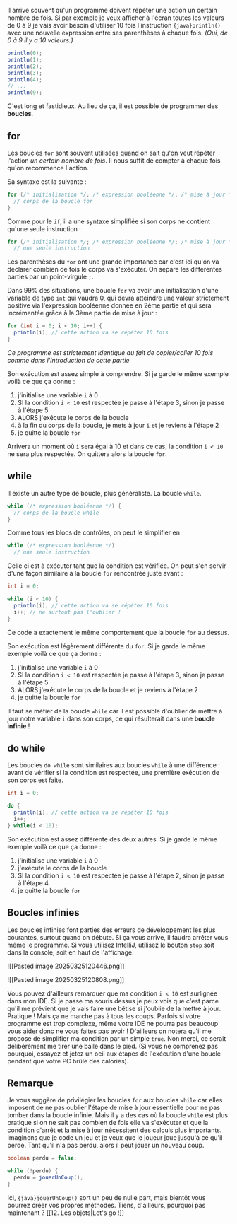 Il arrive souvent  qu'un programme doivent répéter une action un certain nombre de fois. Si par exemple je veux afficher à l'écran toutes les valeurs de 0 à 9 je vais avoir besoin d'utiliser 10 fois l'instruction `{java}println()` avec une nouvelle expression entre ses parenthèses à chaque fois. *(Oui, de 0 à 9 il y a 10 valeurs.)*

```java
println(0);
println(1);
println(2);
println(3);
println(4);
// ...
println(9);
```

C'est long et fastidieux. Au lieu de ça, il est possible de programmer des **boucles**.

## for

Les boucles `for` sont souvent utilisées quand on sait qu'on veut répéter l'action *un certain nombre de fois*. Il nous suffit de compter à chaque fois qu'on recommence l'action.

Sa syntaxe est la suivante :

```java
for (/* initialisation */; /* expression booléenne */; /* mise à jour */) {
  // corps de la boucle for
}
```

Comme pour le `if`, il a une syntaxe simplifiée si son corps ne contient qu'une seule instruction :

```java
for (/* initialisation */; /* expression booléenne */; /* mise à jour */)
  // une seule instruction
```

Les parenthèses du `for` ont une grande importance car c'est ici qu'on va déclarer combien de fois le corps va s'exécuter. On sépare les différentes parties par un point-virgule `;`.

Dans 99% des situations, une boucle `for` va avoir une initialisation d'une variable de type `int` qui vaudra 0, qui devra atteindre une valeur strictement positive via l'expression booléenne donnée en 2ème partie et qui sera incrémentée grâce à la 3ème partie de mise à jour :

```java
for (int i = 0; i < 10; i++) {
  println(i); // cette action va se répéter 10 fois
}
```
*Ce programme est strictement identique au fait de copier/coller 10 fois comme dans l'introduction de cette partie*

Son exécution est assez simple à comprendre. Si je garde le même exemple voilà ce que ça donne :

1. j'initialise une variable `i` à 0
2. SI la condition `i < 10` est respectée je passe à l'étape 3, sinon je passe à l'étape 5
3. ALORS j'exécute le corps de la boucle
4. à la fin du corps de la boucle, je mets à jour `i` et je reviens à l'étape 2
5. je quitte la boucle `for`

Arrivera un moment où `i` sera égal à 10 et dans ce cas, la condition `i < 10` ne sera plus respectée. On quittera alors la boucle `for`.

## while

Il existe un autre type de boucle, plus généraliste. La boucle `while`.

```java
while (/* expression booléenne */) {
  // corps de la boucle while
}
```

Comme tous les blocs de contrôles, on peut le simplifier en 

```java
while (/* expression booléenne */)
  // une seule instruction
```

Celle ci est à exécuter tant que la condition est vérifiée. On peut s'en servir d'une façon similaire à la boucle `for` rencontrée juste avant :

```java
int i = 0;

while (i < 10) {
  println(i); // cette action va se répéter 10 fois
  i++; // ne surtout pas l'oublier !
}
```

Ce code a exactement le même comportement que la boucle `for` au dessus.

Son exécution est légèrement différente du `for`. Si je garde le même exemple voilà ce que ça donne :

1. j'initialise une variable `i` à 0
2. SI la condition `i < 10` est respectée je passe à l'étape 3, sinon je passe à l'étape 5
3. ALORS j'exécute le corps de la boucle et je reviens à l'étape 2
4. je quitte la boucle `for`

Il faut se méfier de la boucle `while` car il est possible d'oublier de mettre à jour notre variable `i` dans son corps, ce qui résulterait dans une **boucle infinie** !

## do while

Les boucles `do while` sont similaires aux boucles `while` à une différence : avant de vérifier si la condition est respectée, une première exécution de son corps est faite.

```java
int i = 0;

do {
  println(i); // cette action va se répéter 10 fois
  i++;
} while(i < 10);
```

Son exécution est assez différente des deux autres. Si je garde le même exemple voilà ce que ça donne :

1. j'initialise une variable `i` à 0
2. j'exécute le corps de la boucle
3. SI la condition `i < 10` est respectée je passe à l'étape 2, sinon je passe à l'étape 4
4. je quitte la boucle `for`

## Boucles infinies

Les boucles infinies font parties des erreurs de développement les plus courantes, surtout quand on débute. Si ça vous arrive, il faudra arrêter vous même le programme.
Si vous utilisez IntelliJ, utilisez le bouton `stop` soit dans la console, soit en haut de l'affichage.

![[Pasted image 20250325120446.png]]

![[Pasted image 20250325120808.png]]

Vous pouvez d'ailleurs remarquer que ma condition `i < 10` est surlignée dans mon IDE. Si je passe ma souris dessus je peux vois que c'est parce qu'il me prévient que je vais faire une bêtise si j'oublie de la mettre à jour. Pratique ! Mais ça ne marche pas à tous les coups. Parfois si votre programme est trop complexe, même votre IDE ne pourra pas beaucoup vous aider donc ne vous faites pas avoir !
D'ailleurs on notera qu'il me propose de simplifier ma condition par un simple `true`. Non merci, ce serait délibérément me tirer une balle dans le pied. (Si vous ne comprenez pas pourquoi, essayez et jetez un oeil aux étapes de l'exécution d'une boucle pendant que votre PC brûle des calories).

## Remarque

Je vous suggère de privilégier les boucles `for` aux boucles `while` car elles imposent de ne pas oublier l'étape de mise à jour essentielle pour ne pas tomber dans la boucle infinie. Mais il y a des cas où la boucle `while` est plus pratique si on ne sait pas combien de fois elle va s'exécuter et que la condition d'arrêt et la mise à jour nécessitent des calculs plus importants.
Imaginons que je code un jeu et je veux que le joueur joue jusqu'à ce qu'il perde. Tant qu'il n'a pas perdu, alors il peut jouer un nouveau coup.

```java
boolean perdu = false;

while (!perdu) {
  perdu = jouerUnCoup();
}
```

Ici, `{java}jouerUnCoup()` sort un peu de nulle part, mais bientôt vous pourrez créer vos propres méthodes. Tiens, d'ailleurs, pourquoi pas maintenant ?
[[12. Les objets|Let's go !]]
